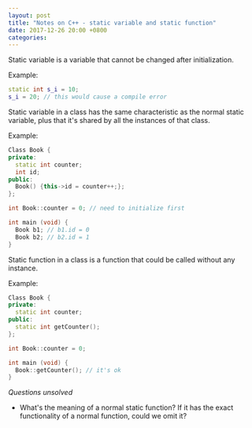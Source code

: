 ```yaml
---
layout: post
title: "Notes on C++ - static variable and static function"
date: 2017-12-26 20:00 +0800
categories:
---
```


Static variable is a variable that cannot be changed after initialization.

Example:
``` c++
static int s_i = 10;
s_i = 20; // this would cause a compile error
```

Static variable in a class has the same characteristic as the normal static variable, plus that it's shared by all the instances of that class.

Example:
``` c++
Class Book {
private:
  static int counter;
  int id;
public:
  Book() {this->id = counter++;};
};

int Book::counter = 0; // need to initialize first

int main (void) {
  Book b1; // b1.id = 0
  Book b2; // b2.id = 1
}
```

Static function in a class is a function that could be called without any instance.

Example:
``` c++
Class Book {
private:
  static int counter;
public:
  static int getCounter();
};

int Book::counter = 0;

int main (void) {
  Book::getCounter(); // it's ok
}
```

_Questions unsolved_
- What's the meaning of a normal static function? If it has the exact functionality of a normal function, could we omit it?
